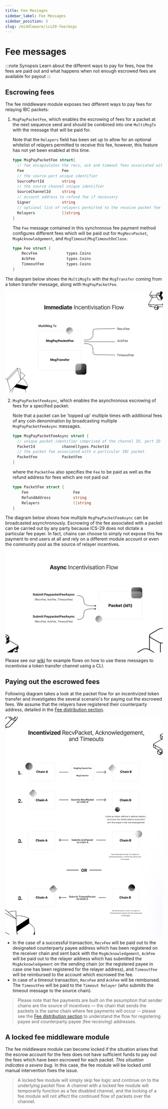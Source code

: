 ```yaml
---
title: Fee Messages
sidebar_label: Fee Messages
sidebar_position: 3
slug: /middleware/ics29-fee/msgs
---
```



# Fee messages

:::note Synopsis
Learn about the different ways to pay for fees, how the fees are paid out and what happens when not enough escrowed fees are available for payout 
:::

## Escrowing fees

The fee middleware module exposes two different ways to pay fees for relaying IBC packets:

1. `MsgPayPacketFee`, which enables the escrowing of fees for a packet at the next sequence send and should be combined into one `MultiMsgTx` with the message that will be paid for.

   Note that the `Relayers` field has been set up to allow for an optional whitelist of relayers permitted to receive this fee, however, this feature has not yet been enabled at this time.

   ```go
   type MsgPayPacketFee struct{
     // fee encapsulates the recv, ack and timeout fees associated with an IBC packet
     Fee                 Fee
     // the source port unique identifier
     SourcePortId        string
     // the source channel unique identifier
     SourceChannelId     string
     // account address to refund fee if necessary
     Signer              string
     // optional list of relayers permitted to the receive packet fee
     Relayers            []string
   }
   ```

   The `Fee` message contained in this synchronous fee payment method configures different fees which will be paid out for `MsgRecvPacket`, `MsgAcknowledgement`, and `MsgTimeout`/`MsgTimeoutOnClose`.

   ```go
   type Fee struct {
       RecvFee             types.Coins
       AckFee              types.Coins
       TimeoutFee          types.Coins
   }
   ```

  The diagram below shows the `MultiMsgTx` with the `MsgTransfer` coming from a token transfer message, along with `MsgPayPacketFee`.

  ![msgpaypacket.png](./images/msgpaypacket.png)

2. `MsgPayPacketFeeAsync`, which enables the asynchronous escrowing of fees for a specified packet:

   Note that a packet can be 'topped up' multiple times with additional fees of any coin denomination by broadcasting multiple `MsgPayPacketFeeAsync` messages.

   ```go
   type MsgPayPacketFeeAsync struct {
     // unique packet identifier comprised of the channel ID, port ID and sequence
     PacketId            channeltypes.PacketId
     // the packet fee associated with a particular IBC packet
     PacketFee           PacketFee
   }
   ```

   where the `PacketFee` also specifies the `Fee` to be paid as well as the refund address for fees which are not paid out

   ```go
   type PacketFee struct {
       Fee                    Fee
       RefundAddress          string
       Relayers               []string
   }
   ```

The diagram below shows how multiple `MsgPayPacketFeeAsync` can be broadcasted asynchronously. Escrowing of the fee associated with a packet can be carried out by any party because ICS-29 does not dictate a particular fee payer. In fact, chains can choose to simply not expose this fee payment to end users at all and rely on a different module account or even the community pool as the source of relayer incentives.

![paypacketfeeasync.png](./images/paypacketfeeasync.png)

Please see our [wiki](https://github.com/cosmos/ibc-go/wiki/Fee-enabled-fungible-token-transfers) for example flows on how to use these messages to incentivise a token transfer channel using a CLI.

## Paying out the escrowed fees

Following diagram takes a look at the packet flow for an incentivized token transfer and investigates the several scenario's for paying out the escrowed fees. We assume that the relayers have registered their counterparty address, detailed in the [Fee distribution section](04-fee-distribution.md).

![feeflow.png](./images/feeflow.png)

- In the case of a successful transaction, `RecvFee` will be paid out to the designated counterparty payee address which has been registered on the receiver chain and sent back with the `MsgAcknowledgement`, `AckFee` will be paid out to the relayer address which has submitted the `MsgAcknowledgement` on the sending chain (or the registered payee in case one has been registered for the relayer address), and `TimeoutFee` will be reimbursed to the account which escrowed the fee.
- In case of a timeout transaction, `RecvFee` and `AckFee` will be reimbursed. The `TimeoutFee` will be paid to the `Timeout Relayer` (who submits the timeout message to the source chain).

> Please note that fee payments are built on the assumption that sender chains are the source of incentives — the chain that sends the packets is the same chain where fee payments will occur -- please see the [Fee distribution section](04-fee-distribution.md) to understand the flow for registering payee and counterparty payee (fee receiving) addresses.

## A locked fee middleware module

The fee middleware module can become locked if the situation arises that the escrow account for the fees does not have sufficient funds to pay out the fees which have been escrowed for each packet. *This situation indicates a severe bug.* In this case, the fee module will be locked until manual intervention fixes the issue.

> A locked fee module will simply skip fee logic and continue on to the underlying packet flow. A channel with a locked fee module will temporarily function as a fee disabled channel, and the locking of a fee module will not affect the continued flow of packets over the channel.
